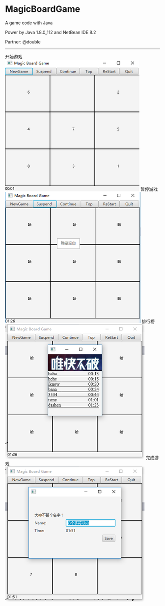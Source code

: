 # MagicBoardGame

A game code with Java<br>

Power by Java 1.8.0_112 and NetBean IDE 8.2<br>

Partner: @double<br>

---
开始游戏<br>
![Start](https://github.com/Dengqlbq/MagicBoardGame/raw/master/Show/1.png)
暂停游戏<br>
![Suspend](https://github.com/Dengqlbq/MagicBoardGame/raw/master/Show/2.png)
排行榜<br>
![Top](https://github.com/Dengqlbq/MagicBoardGame/raw/master/Show/3.png)
完成游戏<br>
![Finish](https://github.com/Dengqlbq/MagicBoardGame/raw/master/Show/4.png)
